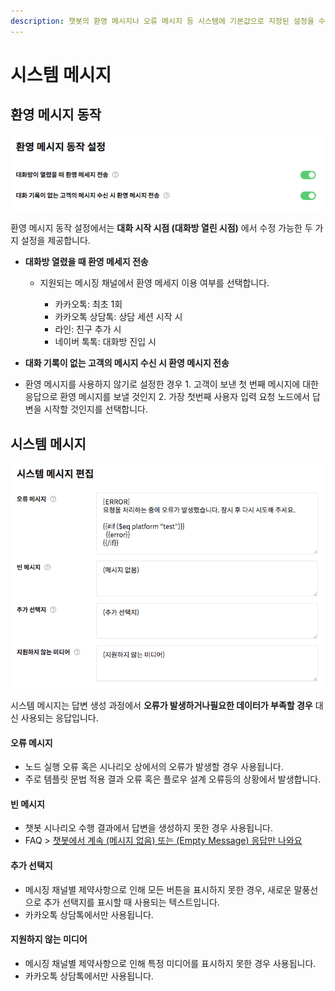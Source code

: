 ```yaml
---
description: 챗봇의 환영 메시지나 오류 메시지 등 시스템에 기본값으로 지정된 설정을 수정할 수 있습니다.
---
```


# 시스템 메시지

## 환영 메시지 동작 <a id="welcome"></a>

![](../../.gitbook/assets/system_message_welcome.png)

환영 메시지 동작 설정에서는 **대화 시작 시점 \(대화방 열린 시점\)** 에서 수정 가능한 두 가지 설정을 제공합니다.

* **대화방 열렸을 때 환영 메세지 전송**
  * 지원되는 메시징 채널에서 환영 메세지 이용 여부를 선택합니다.

    * 카카오톡: 최초 1회
    * 카카오톡 상담톡: 상담 세션 시작 시   
    * 라인: 친구 추가 시
    * 네이버 톡톡: 대화방 진입 시 
*  **대화 기록이 없는 고객의 메시지 수신 시 환영 메시지 전송**

  * 환영 메시지를 사용하지 않기로 설정한 경우  1. 고객이 보낸 첫 번째 메시지에 대한 응답으로 환영 메시지를 보낼 것인지 2. 가장 첫번째 사용자 입력 요청 노드에서 답변을 시작할 것인지를 선택합니다.

## 시스템 메시지 <a id="response"></a>

![](../../.gitbook/assets/system_message_responses.png)

시스템 메시지는 답변 생성 과정에서 **오류가 발생하거나필요한 데이터가 부족할 경우** 대신 사용되는 응답입니다.

#### **오류 메시지**

* 노드 실행 오류 혹은 시나리오 상에서의 오류가 발생할 경우 사용됩니다. 
* 주로 템플릿 문법 적용 결과 오류 혹은 플로우 설계 오류등의 상황에서 발생합니다.

#### **빈 메시지**

* 챗봇 시나리오 수행 결과에서 답변을 생성하지 못한 경우 사용됩니다.
* FAQ &gt; [챗봇에서 계속 \(메시지 없음\) 또는 \(Empty Message\) 응답만 나와요](https://guide.closer.ai/faq#q-empty-message)

#### **추가 선택지**

* 메시징 채널별 제약사항으로 인해 모든 버튼을 표시하지 못한 경우, 새로운 말풍선으로 추가 선택지를 표시할 때 사용되는 텍스트입니다. 
* 카카오톡 상담톡에서만 사용됩니다.

#### **지원하지 않는 미디어**

* 메시징 채널별 제약사항으로 인해 특정 미디어를 표시하지 못한 경우 사용됩니다.
* 카카오톡 상담톡에서만 사용됩니다.



